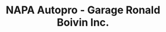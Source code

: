 ---
title: "NAPA Autopro - Garage Ronald Boivin Inc."
url: /mont-tremblant/napa-autopro-garage-ronald-boivin-inc-rue-de-saint-jovite/
shop: Autowerkstatt
---